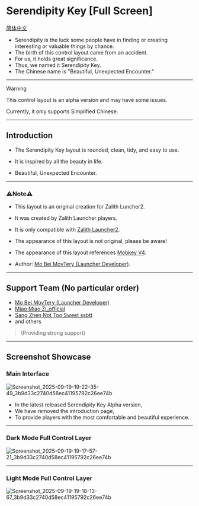 # Serendipity Key [Full Screen]
[简体中文](README.md)

- Serendipity is the luck some people have in finding or creating interesting or valuable things by chance.
- The birth of this control layout came from an accident.
- For us, it holds great significance.
- Thus, we named it Serendipity Key.
- The Chinese name is "Beautiful, Unexpected Encounter."

---

> [!WARNING]
> This control layout is an alpha version and may have some issues.
> 
> Currently, it only supports Simplified Chinese.

---

## Introduction

- The Serendipity Key layout is rounded, clean, tidy, and easy to use.
- It is inspired by all the beauty in life.

- Beautiful, Unexpected Encounter.

---

### ⚠️Note⚠️

- This layout is an original creation for Zalith Luncher2.
- It was created by Zalith Launcher players.
- It is only compatible with [Zalith Launcher2](https://github.com/ZalithLauncher/ZalithLauncher2).

- The appearance of this layout is not original, please be aware!
- The appearance of this layout references [Mobkey V4](https://b23.tv/45C8pz2).
- Author: [Mo Bei MovTery (Launcher Developer)](https://github.com/MovTery).

---

## Support Team (No particular order)

- [Mo Bei MovTery (Launcher Developer)](https://github.com/MovTery)
- [Miao Miao Zi_official](https://github.com/MiaoMiaoZi-official)
- [Sang Zhen Not Too Sweet ssbtt](https://github.com/ssbtt)
- and others

> (Providing strong support)

---

## Screenshot Showcase

### Main Interface

![Screenshot_2025-09-19-19-22-35-49_3b9d33c2740d58ec41195792c26ee74b](https://github.com/user-attachments/assets/7aa2a463-704b-4a70-a857-eb4cadb4c306)

- In the latest released Serendipity Key Alpha version,
- We have removed the introduction page,
- To provide players with the most comfortable and beautiful experience.

---

### Dark Mode Full Control Layer

![Screenshot_2025-09-19-19-17-57-21_3b9d33c2740d58ec41195792c26ee74b](https://github.com/user-attachments/assets/6ba94099-a85a-4a1c-a238-0121148ef53d)

---

### Light Mode Full Control Layer

![Screenshot_2025-09-19-19-18-13-67_3b9d33c2740d58ec41195792c26ee74b](https://github.com/user-attachments/assets/528b398e-9f41-423c-85a1-347fedbf0bc7)
